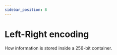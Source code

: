 ```yaml
---
sidebar_position: 8
---
```


# Left-Right encoding
How information is stored inside a 256-bit container.


